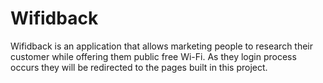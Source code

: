 # Wifidback
Wifidback is an application that allows marketing people to research their customer while offering them public free Wi-Fi. As they login process occurs they will be redirected to the pages built in this project.
